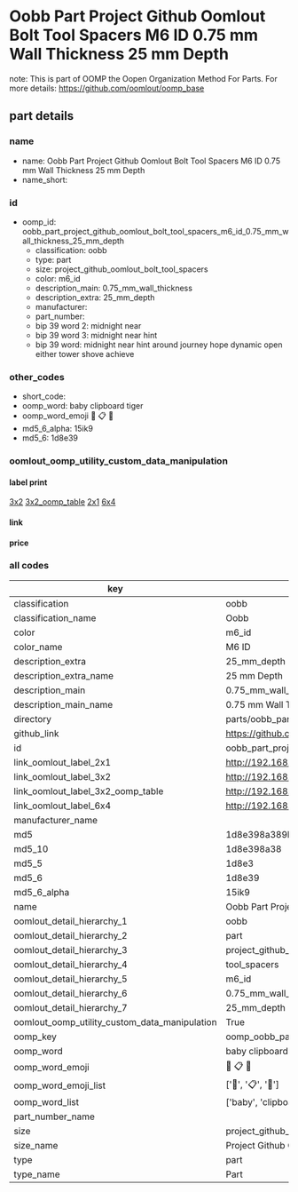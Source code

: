 # Oobb Part Project Github Oomlout Bolt Tool Spacers M6 ID 0.75 mm Wall Thickness 25 mm Depth  

note: This is part of OOMP the Oopen Organization Method For Parts. For more details: https://github.com/oomlout/oomp_base

##  part details
  







### name
* name: Oobb Part Project Github Oomlout Bolt Tool Spacers M6 ID 0.75 mm Wall Thickness 25 mm Depth
* name_short: 
### id
* oomp_id: oobb_part_project_github_oomlout_bolt_tool_spacers_m6_id_0.75_mm_wall_thickness_25_mm_depth
  * classification: oobb
  * type: part
  * size: project_github_oomlout_bolt_tool_spacers
  * color: m6_id
  * description_main: 0.75_mm_wall_thickness
  * description_extra: 25_mm_depth
  * manufacturer: 
  * part_number: 
  * bip 39 word 2: midnight near
  * bip 39 word 3: midnight near hint
  * bip 39 word: midnight near hint around journey hope dynamic open either tower shove achieve

### other_codes
* short_code: 
* oomp_word: baby clipboard tiger
* oomp_word_emoji :baby: :clipboard: :tiger:
* md5_6_alpha: 15ik9
* md5_6: 1d8e39






### oomlout_oomp_utility_custom_data_manipulation
#### label print
[3x2](http://192.168.1.245:1112/?label=oomp%2015ik9)
[3x2_oomp_table](http://192.168.1.108:1112/?label=oomp%2015ik9)
[2x1](http://192.168.1.242:1112/?label=oomp%2015ik9)
[6x4](http://192.168.1.55:1112/?label=oomp%2015ik9)    

#### link

                              

#### price







### all codes 
| key | value |  
| --- | --- |  
| classification | oobb |  
| classification_name | Oobb |  
| color | m6_id |  
| color_name | M6 ID |  
| description_extra | 25_mm_depth |  
| description_extra_name | 25 mm Depth |  
| description_main | 0.75_mm_wall_thickness |  
| description_main_name | 0.75 mm Wall Thickness |  
| directory | parts/oobb_part_project_github_oomlout_bolt_tool_spacers_m6_id_0.75_mm_wall_thickness_25_mm_depth |  
| github_link | https://github.com/oomlout/oomlout_oomp_part_src/tree/main/parts/oobb_part_project_github_oomlout_bolt_tool_spacers_m6_id_0.75_mm_wall_thickness_25_mm_depth |  
| id | oobb_part_project_github_oomlout_bolt_tool_spacers_m6_id_0.75_mm_wall_thickness_25_mm_depth |  
| link_oomlout_label_2x1 | http://192.168.1.242:1112/?label=oomp%2015ik9 |  
| link_oomlout_label_3x2 | http://192.168.1.245:1112/?label=oomp%2015ik9 |  
| link_oomlout_label_3x2_oomp_table | http://192.168.1.108:1112/?label=oomp%2015ik9 |  
| link_oomlout_label_6x4 | http://192.168.1.55:1112/?label=oomp%2015ik9 |  
| manufacturer_name |  |  
| md5 | 1d8e398a389b2899b5bc30c2d7a4e463 |  
| md5_10 | 1d8e398a38 |  
| md5_5 | 1d8e3 |  
| md5_6 | 1d8e39 |  
| md5_6_alpha | 15ik9 |  
| name | Oobb Part Project Github Oomlout Bolt Tool Spacers M6 ID 0.75 mm Wall Thickness 25 mm Depth |  
| oomlout_detail_hierarchy_1 | oobb |  
| oomlout_detail_hierarchy_2 | part |  
| oomlout_detail_hierarchy_3 | project_github_bolt |  
| oomlout_detail_hierarchy_4 | tool_spacers |  
| oomlout_detail_hierarchy_5 | m6_id |  
| oomlout_detail_hierarchy_6 | 0.75_mm_wall_thickness |  
| oomlout_detail_hierarchy_7 | 25_mm_depth |  
| oomlout_oomp_utility_custom_data_manipulation | True |  
| oomp_key | oomp_oobb_part_project_github_oomlout_bolt_tool_spacers_m6_id_0.75_mm_wall_thickness_25_mm_depth |  
| oomp_word | baby clipboard tiger |  
| oomp_word_emoji | :baby: :clipboard: :tiger: |  
| oomp_word_emoji_list | [':baby:', ':clipboard:', ':tiger:'] |  
| oomp_word_list | ['baby', 'clipboard', 'tiger'] |  
| part_number_name |  |  
| size | project_github_oomlout_bolt_tool_spacers |  
| size_name | Project Github Oomlout Bolt Tool Spacers |  
| type | part |  
| type_name | Part |  
